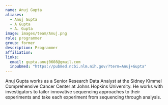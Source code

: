 ```yaml
---
name: Anuj Gupta
aliases:
  - Anuj Gupta
  - A Gupta
  - A. Gupta
image: images/team/Anuj.png
role: programmer
group: former
description: Programmer
affiliation: 
links:
  email: gupta.anuj0608@gmail.com
  inpubmed: "https://pubmed.ncbi.nlm.nih.gov/?term=Anuj+Gupta"
---
```


Anuj Gupta works as a Senior Research Data Analyst at the Sidney Kimmel Comprehensive Cancer Center at Johns Hopkins University. He works with investigators to tailor innovative sequencing approaches to their experiments and take each experiment from sequencing through analysis.
